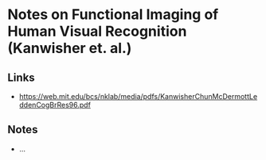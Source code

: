# Notes on Functional Imaging of Human Visual Recognition (Kanwisher et. al.)

## Links
- https://web.mit.edu/bcs/nklab/media/pdfs/KanwisherChunMcDermottLeddenCogBrRes96.pdf

## Notes

- ...